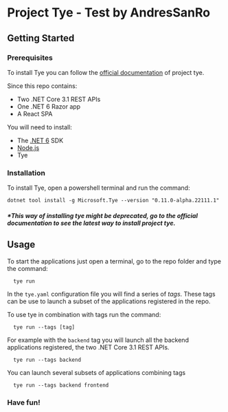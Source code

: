 # Project Tye - Test by AndresSanRo

## Getting Started

<!-- Prerequisites -->

### Prerequisites

To install Tye you can follow the [official documentation](https://github.com/dotnet/tye/blob/main/docs/getting_started.md) of project tye.

Since this repo contains:

- Two .NET Core 3.1 REST APIs
- One .NET 6 Razor app
- A React SPA

You will need to install:

- The [.NET 6](https://dotnet.microsoft.com/en-us/download) SDK
- [Node.js](https://nodejs.org/es/)
- Tye

<!-- Installation -->

### Installation

To install Tye, open a powershell terminal and run the command:

```pwsh
dotnet tool install -g Microsoft.Tye --version "0.11.0-alpha.22111.1"
```

##### \*This way of installing tye might be deprecated, go to the official documentation to see the latest way to install project tye.

<!-- Usage -->

## Usage

To start the applications just open a terminal, go to the repo folder and type the command:

```pwsh
  tye run
```

In the `tye.yaml` configuration file you will find a series of _tags_. These tags can be use to launch a subset of the applications registered in the repo.

To use tye in combination with tags run the command:

```pwsh
  tye run --tags [tag]
```

For example with the `backend` tag you will launch all the backend applications registered, the two .NET Core 3.1 REST APIs.

```pwsh
  tye run --tags backend
```

You can launch several subsets of applications combining tags

```pwsh
  tye run --tags backend frontend
```

### Have fun!
